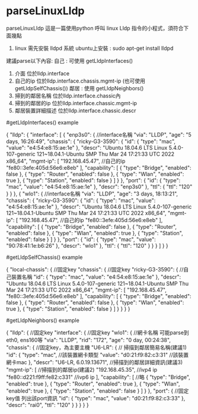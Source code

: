 ﻿# parseLinuxLldp
parseLinuxLldp
這是一篇使用python 呼叫 linux Lldp 指令的小程式，須符合下面幾點
1. linux 需先安裝 lldpd 系統
   ubuntu上安裝 : sudo apt-get install lldpd 

建議parse以下內容:
自己 : 可使用 getLldpInterfaces()
1. 介面 位於lldp.interface
2. 自己的ip  位於lldp.interface.chassis.mgmt-ip  (也可使用 getLldpSelfChassis())
鄰居 : 使用 getLldpNeighbors()
1. 掃到的鄰居名稱 位於lldp.interface.chassic內
2. 掃到的鄰居的ip 位於lldp.interface.chassic.mgmt-ip
3. 鄰居裝置詳細描述 位於lldp.interface.chassic.descr

#getLldpInterfaces() example

 {
   "lldp": {
     "interface": [
       {
         "enp3s0": { //interface名稱
           "via": "LLDP",
           "age": "5 days, 16:26:49",
           "chassis": {
             "ricky-G3-3590": {
               "id": {
                 "type": "mac",
                 "value": "e4:54:e8:15:ae:1e"
               },
               "descr": "Ubuntu 18.04.6 LTS Linux 5.4.0-107-generic 121~18.04.1-Ubuntu SMP Thu Mar 24 17:21:33 UTC 2022 x86_64",
               "mgmt-ip": [
                 "192.168.45.47", //自己的ip
                 "fe80::3efe:405d:56e6:e8eb"
               ],
               "capability": [
                 {
                   "type": "Bridge",
                   "enabled": false
                 },
                 {
                   "type": "Router",
                   "enabled": false
                 },
                 {
                   "type": "Wlan",
                   "enabled": true
                 },
                 {
                   "type": "Station",
                   "enabled": false
                 }
               ]
             }
           },
           "port": {
             "id": {
               "type": "mac",
               "value": "e4:54:e8:15:ae:1e"
             },
             "descr": "enp3s0"
           },
           "ttl": {
             "ttl": "120"
           }
         }
       },
       {
         "wlo1": { //interface名稱
           "via": "LLDP",
           "age": "3 days, 18:13:21",
           "chassis": {
             "ricky-G3-3590": {
               "id": {
                 "type": "mac",
                 "value": "e4:54:e8:15:ae:1e"
               },
               "descr": "Ubuntu 18.04.6 LTS Linux 5.4.0-107-generic 121~18.04.1-Ubuntu SMP Thu Mar 24 17:21:33 UTC 2022 x86_64",
               "mgmt-ip": [
                 "192.168.45.47", //自己的ip
                 "fe80::3efe:405d:56e6:e8eb"
               ],
               "capability": [
                 {
                   "type": "Bridge",
                   "enabled": false
                 },
                 {
                   "type": "Router",
                   "enabled": false
                 },
                 {
                   "type": "Wlan",
                   "enabled": true
                 },
                 {
                   "type": "Station",
                   "enabled": false
                 }
               ]
             }
           },
           "port": {
             "id": {
               "type": "mac",
               "value": "90:78:41:1e:b6:26"
             },
             "descr": "wlo1"
           },
           "ttl": {
             "ttl": "120"
           }
         }
       }
     ]
   }
 }




#getLldpSelfChassis() example

 {
   "local-chassis": { //固定key
     "chassis": { //固定key
       "ricky-G3-3590": { //自己裝置名稱
         "id": {
           "type": "mac",
           "value": "e4:54:e8:15:ae:1e"
         },
         "descr": "Ubuntu 18.04.6 LTS Linux 5.4.0-107-generic 121~18.04.1-Ubuntu SMP Thu Mar 24 17:21:33 UTC 2022 x86_64",
         "mgmt-ip": [
           "192.168.45.47",
           "fe80::3efe:405d:56e6:e8eb"
         ],
         "capability": [
           {
             "type": "Bridge",
             "enabled": false
           },
           {
             "type": "Router",
             "enabled": false
           },
           {
             "type": "Wlan",
             "enabled": true
           },
           {
             "type": "Station",
             "enabled": false
           }
         ]
       }
     }
   }
 }


#getLldpNeighbors() example

 {
   "lldp": {  //固定key
     "interface": {  //固定key
       "wlo1": { //網卡名稱 可能parse到 eth0, ens160等
         "via": "LLDP",
         "rid": "172",
         "age": "0 day, 00:24:38",
         "chassis": {  //固定key，為主要主機
           "U6-LR": { // 掃描到鄰居簡易名稱(建議1)
             "id": {
               "type": "mac", //該裝置網卡類型
               "value": "d0:21:f9:82:c3:31" //該裝置網卡mac
             },
             "descr": "U6-LR, 6.0.19.13671", //掃描到的鄰居詳細資訊(建議3)
             "mgmt-ip": [  //掃描到的鄰居ip(建議2)
               "192.168.45.35", //ivp4 ip
               "fe80::d221:f9ff:fe82:c331" //ivp6 ip
             ],
             "capability": [ //略
               {
                 "type": "Bridge",
                 "enabled": true
               },
               {
                 "type": "Router",
                 "enabled": true
               },
               {
                 "type": "Wlan",
                 "enabled": true
               },
               {
                 "type": "Station",
                 "enabled": false
               }
             ]
           }
         },
         "port": { //固定key值 列出該port資訊
           "id": {
             "type": "mac",
             "value": "d0:21:f9:82:c3:33"
           },
           "descr": "rai0",
           "ttl": "120"
         }
       }
     }
   }
 }
